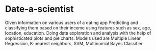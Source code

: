 # Date-a-scientist
Given information on various users of a dating app
Predicting and classifying them based on their income using features such as sex, age, location, education.
Doing data exploration and analysis with the help of sophisticated plots and pie charts.
Models used are Multiple Linear Regression, K-nearest neighbors, SVM, Multinomial Bayes Classifier.
